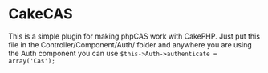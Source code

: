 CakeCAS
=======

This is a simple plugin for making phpCAS work with CakePHP. Just put this file in the Controller/Component/Auth/ folder and anywhere you are using the Auth component you can use ```$this->Auth->authenticate = array('Cas');```
